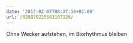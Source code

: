 ```yaml
---
date: '2017-02-07T08:37:16+01:00'
url: /828870225563107329/
---
```

Ohne Wecker aufstehen, im Biorhythmus bleiben
